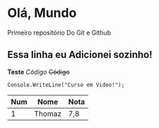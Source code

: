 # Olá, Mundo
 Primeiro repositório Do Git e Github
 
 Essa linha eu Adicionei sozinho!
 ---
 **Teste**
 *Código*
 ~~Código~~
 ```
 Console.WriteLine("Curso em Video!");
 
 ```
 
 Num | Nome | Nota
 ---|---|---
 1 | Thomaz | 7,8
 
 
 
